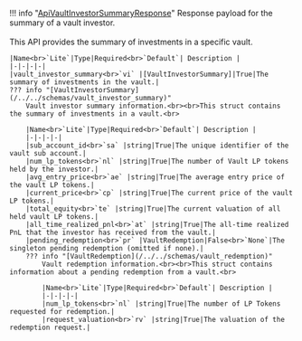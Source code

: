 !!! info "[ApiVaultInvestorSummaryResponse](/../../schemas/api_vault_investor_summary_response)"
    Response payload for the summary of a vault investor.<br><br>This API provides the summary of investments in a specific vault.<br>

    |Name<br>`Lite`|Type|Required<br>`Default`| Description |
    |-|-|-|-|
    |vault_investor_summary<br>`vi` |[VaultInvestorSummary]|True|The summary of investments in the vault.|
    ??? info "[VaultInvestorSummary](/../../schemas/vault_investor_summary)"
        Vault investor summary information.<br><br>This struct contains the summary of investments in a vault.<br>

        |Name<br>`Lite`|Type|Required<br>`Default`| Description |
        |-|-|-|-|
        |sub_account_id<br>`sa` |string|True|The unique identifier of the vault sub account.|
        |num_lp_tokens<br>`nl` |string|True|The number of Vault LP tokens held by the investor.|
        |avg_entry_price<br>`ae` |string|True|The average entry price of the vault LP tokens.|
        |current_price<br>`cp` |string|True|The current price of the vault LP tokens.|
        |total_equity<br>`te` |string|True|The current valuation of all held vault LP tokens.|
        |all_time_realized_pnl<br>`at` |string|True|The all-time realized PnL that the investor has received from the vault.|
        |pending_redemption<br>`pr` |VaultRedemption|False<br>`None`|The singleton pending redemption (omitted if none).|
        ??? info "[VaultRedemption](/../../schemas/vault_redemption)"
            Vault redemption information.<br><br>This struct contains information about a pending redemption from a vault.<br>

            |Name<br>`Lite`|Type|Required<br>`Default`| Description |
            |-|-|-|-|
            |num_lp_tokens<br>`nl` |string|True|The number of LP Tokens requested for redemption.|
            |request_valuation<br>`rv` |string|True|The valuation of the redemption request.|
